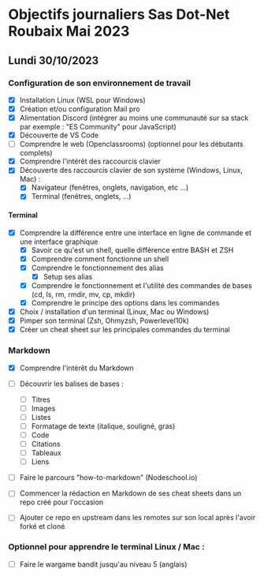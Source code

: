 # Objectifs journaliers Sas Dot-Net Roubaix Mai 2023

## Lundi 30/10/2023

### Configuration de son environnement de travail

- [x] Installation Linux (WSL pour Windows)
- [x] Création et/ou configuration Mail pro
- [x] Alimentation Discord (intégrer au moins une communauté sur sa stack par exemple : "ES Community" pour JavaScript)
- [x] Découverte de VS Code
- [ ] Comprendre le web (Openclassrooms) (optionnel pour les débutants complets)
- [x] Comprendre l'intérêt des raccourcis clavier
- [x] Découverte des raccourcis clavier de son système (Windows, Linux, Mac) :
  - [x] Navigateur (fenêtres, onglets, navigation, etc …)
  - [x] Terminal (fenêtres, onglets, …)

#### Terminal

- [x] Comprendre la différence entre une interface en ligne de commande et une interface graphique
  - [x] Savoir ce qu'est un shell, quelle différence entre BASH et ZSH
  - [x] Comprendre comment fonctionne un shell
  - [x] Comprendre le fonctionnement des alias
    - [x] Setup ses alias
  - [x] Comprendre le fonctionnement et l'utilité des commandes de bases (cd, ls, rm, rmdir, mv, cp, mkdir)
  - [x] Comprendre le principe des options dans les commandes
- [x] Choix / installation d'un terminal (Linux, Mac ou Windows)
- [x] Pimper son terminal (Zsh, Ohmyzsh, Powerlevel10k)
- [x] Créer un cheat sheet sur les principales commandes du terminal

### Markdown

- [x] Comprendre l'intérêt du Markdown
- [ ] Découvrir les balises de bases :
  - [ ] Titres
  - [ ] Images
  - [ ] Listes
  - [ ] Formatage de texte (italique, souligné, gras)
  - [ ] Code
  - [ ] Citations
  - [ ] Tableaux
  - [ ] Liens
- [ ] Faire le parcours "how-to-markdown" (Nodeschool.io)

- [ ] Commencer la rédaction en Markdown de ses cheat sheets dans un repo créé pour l'occasion
- [ ] Ajouter ce repo en upstream dans les remotes sur son local après l'avoir forké et cloné

### Optionnel pour apprendre le terminal Linux / Mac :

- [ ] Faire le wargame bandit jusqu'au niveau 5 (anglais)
